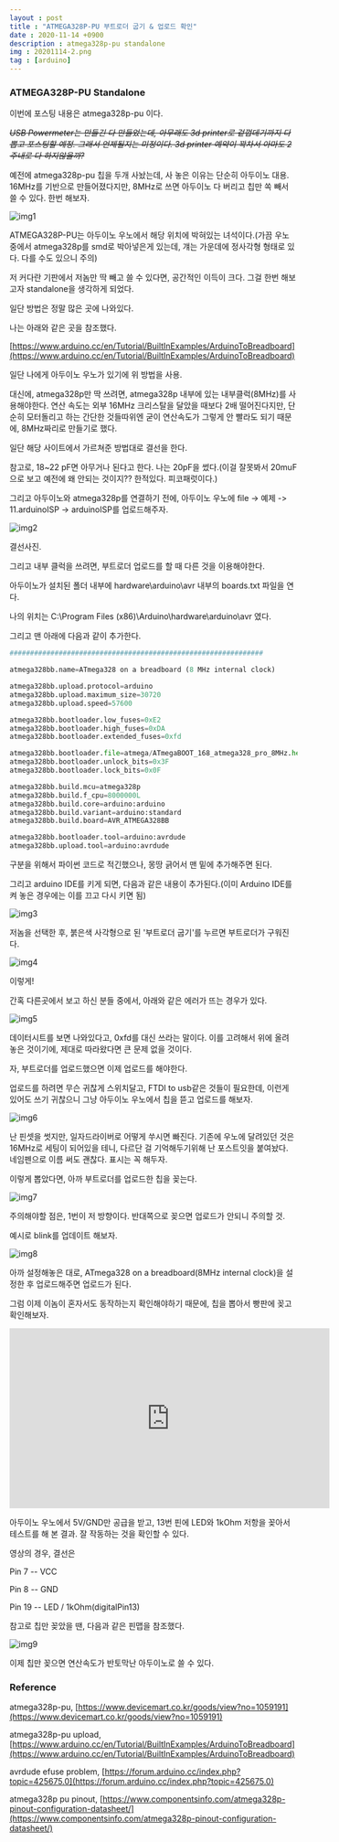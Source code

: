 ```yaml
---
layout : post
title : "ATMEGA328P-PU 부트로더 굽기 & 업로드 확인"
date : 2020-11-14 +0900
description : atmega328p-pu standalone
img : 20201114-2.png
tag : [arduino]
---
```


### ATMEGA328P-PU Standalone

 이번에 포스팅 내용은 atmega328p-pu 이다.

 ~~*USB Powermeter는 만들긴 다 만들었는데, 아무래도 3d printer로 겉껍데기까지 다 뽑고 포스팅할 예정. 그래서 언제될지는 미정이다. 3d printer 예약이 꽉차서 아마도 2주내로 다 하지않을까?*~~

 예전에 atmega328p-pu 칩을 두개 사놨는데, 사 놓은 이유는 단순히 아두이노 대용. 16MHz를 기반으로 만들어졌다지만, 8MHz로 쓰면 아두이노 다 버리고 칩만 쏙 빼서 쓸 수 있다. 한번 해보자.

 ![img1](https://raw.githubusercontent.com/ReaperMaKNaE/reapermaknae.github.io/main/assets/img/20201114-2.png)

 ATMEGA328P-PU는 아두이노 우노에서 해당 위치에 박혀있는 녀석이다.(가끔 우노 중에서 atmega328p를 smd로 박아넣은게 있는데, 걔는 가운데에 정사각형 형태로 있다. 다를 수도 있으니 주의)

 저 커다란 기판에서 저놈만 딱 빼고 쓸 수 있다면, 공간적인 이득이 크다. 그걸 한번 해보고자 standalone을 생각하게 되었다.

 일단 방법은 정말 많은 곳에 나와있다.

 나는 아래와 같은 곳을 참조했다.

[https://www.arduino.cc/en/Tutorial/BuiltInExamples/ArduinoToBreadboard](https://www.arduino.cc/en/Tutorial/BuiltInExamples/ArduinoToBreadboard)

 일단 나에게 아두이노 우노가 있기에 위 방법을 사용.

 대신에, atmega328p만 딱 쓰려면, atmega328p 내부에 있는 내부클럭(8MHz)를 사용해야한다. 연산 속도는 외부 16MHz 크리스탈을 달았을 때보다 2배 떨어진다지만, 단순히 모터돌리고 하는 간단한 것들따위엔 굳이 연산속도가 그렇게 안 빨라도 되기 때문에, 8MHz짜리로 만들기로 했다.

 일단 해당 사이트에서 가르쳐준 방법대로 결선을 한다.

 참고로, 18~22 pF면 아무거나 된다고 한다. 나는 20pF을 썼다.(이걸 잘못봐서 20muF으로 보고 예전에 왜 안되는 것이지?? 한적있다. 피코패럿이다.)

 그리고 아두이노와 atmega328p를 연결하기 전에, 아두이노 우노에 file -> 예제 -> 11.arduinoISP -> arduinoISP를 업로드해주자.

![img2](https://raw.githubusercontent.com/ReaperMaKNaE/reapermaknae.github.io/main/assets/img/20201114-5.png)

 결선사진.

 그리고 내부 클럭을 쓰려면, 부트로더 업로드를 할 때 다른 것을 이용해야한다.

 아두이노가 설치된 폴더 내부에 hardware\arduino\avr 내부의 boards.txt 파일을 연다.

 나의 위치는 C:\Program Files (x86)\Arduino\hardware\arduino\avr 였다.

 그리고 맨 아래에 다음과 같이 추가한다.

```python
##############################################################

atmega328bb.name=ATmega328 on a breadboard (8 MHz internal clock)

atmega328bb.upload.protocol=arduino
atmega328bb.upload.maximum_size=30720
atmega328bb.upload.speed=57600

atmega328bb.bootloader.low_fuses=0xE2
atmega328bb.bootloader.high_fuses=0xDA
atmega328bb.bootloader.extended_fuses=0xfd

atmega328bb.bootloader.file=atmega/ATmegaBOOT_168_atmega328_pro_8MHz.hex
atmega328bb.bootloader.unlock_bits=0x3F
atmega328bb.bootloader.lock_bits=0x0F

atmega328bb.build.mcu=atmega328p
atmega328bb.build.f_cpu=8000000L
atmega328bb.build.core=arduino:arduino
atmega328bb.build.variant=arduino:standard
atmega328bb.build.board=AVR_ATMEGA328BB

atmega328bb.bootloader.tool=arduino:avrdude
atmega328bb.upload.tool=arduino:avrdude
```

 구분을 위해서 파이썬 코드로 적긴했으나, 몽땅 긁어서 맨 밑에 추가해주면 된다.

 그리고 arduino IDE를 키게 되면, 다음과 같은 내용이 추가된다.(이미 Arduino IDE를 켜 놓은 경우에는 이를 끄고 다시 키면 됨)

![img3](https://raw.githubusercontent.com/ReaperMaKNaE/reapermaknae.github.io/main/assets/img/20201114-6.png)

 저놈을 선택한 후, 붉은색 사각형으로 된 '부트로더 굽기'를 누르면 부트로더가 구워진다.

![img4](https://raw.githubusercontent.com/ReaperMaKNaE/reapermaknae.github.io/main/assets/img/20201114-3.png)

이렇게!

 간혹 다른곳에서 보고 하신 분들 중에서, 아래와 같은 에러가 뜨는 경우가 있다.

 ![img5](https://raw.githubusercontent.com/ReaperMaKNaE/reapermaknae.github.io/main/assets/img/20201114-4.png)

 데이터시트를 보면 나와있다고, 0xfd를 대신 쓰라는 말이다. 이를 고려해서 위에 올려 놓은 것이기에, 제대로 따라왔다면 큰 문제 없을 것이다.

 자, 부트로더를 업로드했으면 이제 업로드를 해야한다.

 업로드를 하려면 무슨 귀찮게 스위치달고, FTDI to usb같은 것들이 필요한데, 이런게 있어도 쓰기 귀찮으니 그냥 아두이노 우노에서 칩을 뜯고 업로드를 해보자.

![img6](https://raw.githubusercontent.com/ReaperMaKNaE/reapermaknae.github.io/main/assets/img/20201114-7.png)

 난 핀셋을 썻지만, 일자드라이버로 어떻게 쑤시면 빠진다. 기존에 우노에 달려있던 것은 16MHz로 세팅이 되어있을 테니, 다르단 걸 기억해두기위해 난 포스트잇을 붙여놨다. 네임펜으로 이름 써도 괜찮다. 표시는 꼭 해두자.

 이렇게 뽑았다면, 아까 부트로더를 업로드한 칩을 꽂는다.

![img7](https://raw.githubusercontent.com/ReaperMaKNaE/reapermaknae.github.io/main/assets/img/20201114-8.png)

 주의해야할 점은, 1번이 저 방향이다. 반대쪽으로 꽂으면 업로드가 안되니 주의할 것.

 예시로 blink를 업데이트 해보자. 

 ![img8](https://raw.githubusercontent.com/ReaperMaKNaE/reapermaknae.github.io/main/assets/img/20201114-1.png)

 아까 설정해놓은 대로, ATmega328 on a breadboard(8MHz internal clock)을 설정한 후 업로드해주면 업로드가 된다.

 그럼 이제 이놈이 혼자서도 동작하는지 확인해야하기 때문에, 칩을 뽑아서 빵판에 꽂고 확인해보자.

<iframe width="560" height="315" src="https://www.youtube.com/embed/QrutAHk375Q" frameborder="0" allowfullscreen></iframe>



 아두이노 우노에서 5V/GND만 공급을 받고, 13번 핀에 LED와 1kOhm 저항을 꽂아서 테스트를 해 본 결과. 잘 작동하는 것을 확인할 수 있다.

 영상의 경우, 결선은

 Pin 7 -- VCC

 Pin 8 -- GND

 Pin 19 -- LED / 1kOhm(digitalPin13)

 참고로 칩만 꽂았을 땐, 다음과 같은 핀맵을 참조했다.

![img9](https://raw.githubusercontent.com/ReaperMaKNaE/reapermaknae.github.io/main/assets/img/20201114-9.png)

 이제 칩만 꽂으면 연산속도가 반토막난 아두이노로 쓸 수 있다.







### Reference

atmega328p-pu, [https://www.devicemart.co.kr/goods/view?no=1059191](https://www.devicemart.co.kr/goods/view?no=1059191)

atmega328p-pu upload, [https://www.arduino.cc/en/Tutorial/BuiltInExamples/ArduinoToBreadboard](https://www.arduino.cc/en/Tutorial/BuiltInExamples/ArduinoToBreadboard)

avrdude efuse problem, [https://forum.arduino.cc/index.php?topic=425675.0](https://forum.arduino.cc/index.php?topic=425675.0)

atmega328p pu pinout, [https://www.componentsinfo.com/atmega328p-pinout-configuration-datasheet/](https://www.componentsinfo.com/atmega328p-pinout-configuration-datasheet/)

